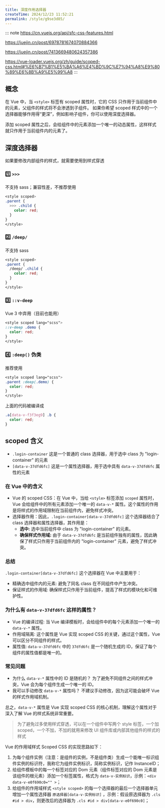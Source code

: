 ```yaml
---
title: 深度作用选择器
createTime: 2024/12/23 11:52:21
permalink: /style/g9se3d85/
---
```


::: note
<https://cn.vuejs.org/api/sfc-css-features.html>

<https://juejin.cn/post/6978781674070884366>

<https://juejin.cn/post/7413669480624357386>

<https://vue-loader.vuejs.org/zh/guide/scoped-css.html#%E6%B7%B1%E5%BA%A6%E4%BD%9C%E7%94%A8%E9%80%89%E6%8B%A9%E5%99%A8>
:::

## 概念

在 Vue 中，当 `<style>` 标签有 scoped 属性时，它的 CSS 只作用于当前组件中的元素，父组件的样式将不会渗透到子组件。 如果你希望 scoped 样式中的一个选择器能够作用得“更深”，例如影响子组件，你可以使用深度选择器。

添加 scoped 属性之后，会给组件中的元素添加一个唯一的动态属性，这样样式就只作用于当前组件内的元素了。

## 深度选择器

如果要修改内部组件的样式，就需要使用到样式穿透

### 1️⃣ `>>>`

不支持 sass；兼容性差，不推荐使用

```css
<style scoped>
.parent {
  >>> .child {
    color: red;
  }
}
</style>
```

### 2️⃣ `/deep/`

不支持 sass

```css
<style scoped>
.parent {
  /deep/ .child {
    color: red;
  }
}
</style>
```

### 3️⃣ `::v-deep`

Vue 3 中弃用（目前也能用）

```scss
<style scoped lang="scss">
::v-deep .demo {
  color: red;
}
</style>
```

### 4️⃣ `:deep()` 伪类

推荐使用

```scss
<style scoped lang="scss">
.parent :deep(.demo) {
  color: red;
}
</style>
```

上面的代码被编译成

```css
.a[data-v-f3f3eg9] .b {
  color: red;
}
```

## scoped 含义

- `.login-container` 这是一个普通的 class 选择器，用于选中 class 为 "login-container" 的元素
- `[data-v-37dfd6fc]` 这是一个属性选择器，用于选中具有 `data-v-37dfd6fc` 属性的元素

### 在 Vue 中的含义

- Vue 的 scoped CSS：在 Vue 中，当给 `<style>` 标签添加 `scoped` 属性时，Vue 会给组件中的所有元素添加一个唯一的 `data-v-*` 属性。这个属性的作用是将样式的作用域限制在当前组件内，避免样式冲突。
- 选择器作用：因此，`.login-container[data-v-37dfd6fc]` 这个选择器结合了 class 选择器和属性选择器，其作用是：
  - **选中:** 选中当前组件中 class 为 "login-container" 的元素。
  - **确保样式作用域:** 由于 `data-v-37dfd6fc` 是当前组件独有的属性，因此确保了样式只作用于当前组件内的 "login-container" 元素，避免了样式冲突。

### 总结

`.login-container[data-v-37dfd6fc]` 这个选择器在 Vue 中主要用于：

- 精确选中组件内的元素: 避免了同名 class 在不同组件中产生冲突。
- 保证样式的作用域: 确保样式只作用于当前组件，提高了样式的模块化和可维护性。

### 为什么有 `data-v-37dfd6fc` 这样的属性？

- Vue 的编译过程: 当 Vue 编译模板时，会给组件中的每个元素添加一个唯一的 `data-v-*` 属性。
- 作用域隔离: 这个属性是 Vue 实现 scoped CSS 的关键，通过这个属性，Vue 可以区分不同组件的样式。
- 属性值: `data-v-37dfd6fc` 中的 `37dfd6fc` 是一个随机生成的 ID，保证了每个组件的属性值都是唯一的。

### 常见问题

- 为什么 `data-v-*` 属性中的 ID 是随机的？ 为了避免不同组件之间的样式冲突，Vue 会为每个组件生成一个唯一的 ID。
- 我可以手动修改 `data-v-*` 属性吗？ 不建议手动修改，因为这可能会破坏 Vue 的样式作用域机制。

总之，`data-v-*` 属性是 Vue 实现 scoped CSS 的核心机制，理解这个属性对于深入了解 Vue 的样式系统非常重要。

> 为了避免过多使用样式穿透，可以在一个组件中写两个 style 标签，一个加 scoped，一个不加，不加的就用来修改 UI 组件库或内部其他组件的样式的样式

Vue 的作用域样式 Scoped CSS 的实现思路如下：

1. 为每个组件实例（注意：是组件的实例，不是组件类）生成一个能唯一标识组件实例的标识符，我称它为组件实例标识，简称实例标识，记作 InstanceID；
2. 给组件模板中的每一个标签对应的 Dom 元素（组件标签对应的 Dom 元素是该组件的根元素）添加一个标签属性，格式为 `data-v-实例标识`，示例：`<div data-v-e0f690c0="" >`；
3. 给组件的作用域样式 `<style scoped>` 的每一个选择器的最后一个选择器单元增加一个属性选择器 `原选择器[data-v-实例标识]` ，示例：假设原选择器为 `.cls #id > div`，则更改后的选择器为 `.cls #id > div[data-v-e0f690c0]`；
